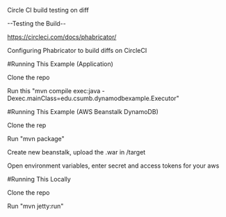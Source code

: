 Circle CI build testing on diff

--Testing the Build--

https://circleci.com/docs/phabricator/

Configuring Phabricator to build diffs on CircleCI

#Running This Example (Application)

Clone the repo

Run this "mvn compile exec:java -Dexec.mainClass=edu.csumb.dynamodbexample.Executor"

#Running This Example (AWS Beanstalk DynamoDB)

Clone the rep

Run "mvn package"

Create new beanstalk, upload the .war in /target

Open environment variables, enter secret and access tokens for your aws


#Running This Locally

Clone the repo

Run "mvn jetty:run" 
